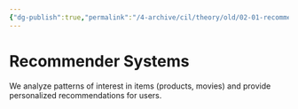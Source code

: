 ```yaml
---
{"dg-publish":true,"permalink":"/4-archive/cil/theory/old/02-01-recommender-systems/","tags":["eth/cil/theory"],"created":"","updated":""}
---
```


# Recommender Systems
We analyze patterns of interest in items (products, movies) and provide personalized recommendations for users.